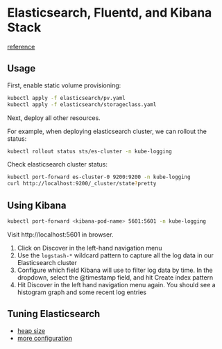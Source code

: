 # Elasticsearch, Fluentd, and Kibana Stack
[reference](https://www.digitalocean.com/community/tutorials/how-to-set-up-an-elasticsearch-fluentd-and-kibana-efk-logging-stack-on-kubernetes#step-4-—-creating-the-fluentd-daemonset)
## Usage
First, enable static volume provisioning:
```bash
kubectl apply -f elasticsearch/pv.yaml
kubectl apply -f elasticsearch/storageclass.yaml
```
Next, deploy all other resources.

For example, when deploying elasticsearch cluster, we can rollout the status:
```bash
kubectl rollout status sts/es-cluster -n kube-logging
```
Check elasticsearch cluster status:
```bash
kubectl port-forward es-cluster-0 9200:9200 -n kube-logging
curl http://localhost:9200/_cluster/state?pretty
```
## Using Kibana
```bash
kubectl port-forward <kibana-pod-name> 5601:5601 -n kube-logging
```
Visit http://localhost:5601 in browser.

1. Click on Discover in the left-hand navigation menu
2. Use the `logstash-*` wildcard pattern to capture all the log data in our Elasticsearch cluster
3. Configure which field Kibana will use to filter log data by time. In the dropdown, select the @timestamp field, and hit Create index pattern
4. Hit Discover in the left hand navigation menu again. You should see a histogram graph and some recent log entries
## Tuning Elasticsearch
- [heap size](https://www.elastic.co/guide/en/elasticsearch/reference/current/important-settings.html#heap-size-settings)
- [more configuration](https://www.elastic.co/guide/en/elasticsearch/reference/current/docker.html#_notes_for_production_use_and_defaults)